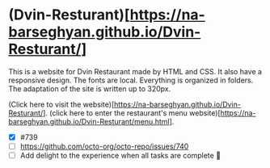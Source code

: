 # (Dvin-Resturant)[https://na-barseghyan.github.io/Dvin-Resturant/]
This is a website for Dvin Restaurant made by HTML and CSS. It also have a responsive design. The fonts are local. Everything is organized in folders․ The adaptation of the site is written up to 320px.

(Click here to visit the website)[https://na-barseghyan.github.io/Dvin-Resturant/].
(click here to enter the restaurant's menu website)[https://na-barseghyan.github.io/Dvin-Resturant/menu.html].

- [x] #739
- [ ] https://github.com/octo-org/octo-repo/issues/740
- [ ] Add delight to the experience when all tasks are complete :tada:
